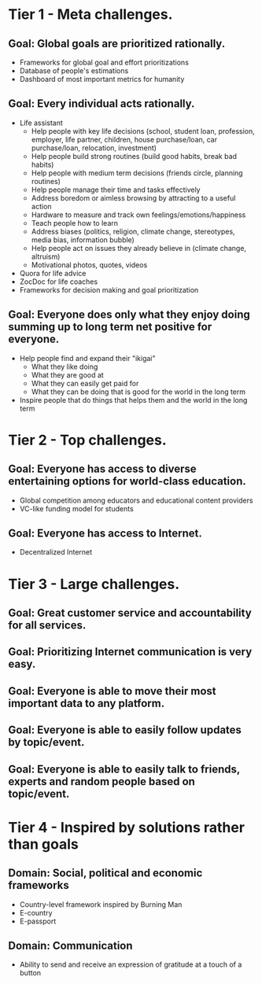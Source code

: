 # Tier 1 - Meta challenges.

## Goal: Global goals are prioritized rationally.
  - Frameworks for global goal and effort prioritizations
  - Database of people's estimations
  - Dashboard of most important metrics for humanity

## Goal: Every individual acts rationally.
  - Life assistant
    - Help people with key life decisions (school, student loan, profession, employer, life partner, children, house purchase/loan, car purchase/loan, relocation, investment)
    - Help people build strong routines (build good habits, break bad habits)
    - Help people with medium term decisions (friends circle, planning routines)
    - Help people manage their time and tasks effectively
    - Address boredom or aimless browsing by attracting to a useful action
    - Hardware to measure and track own feelings/emotions/happiness
    - Teach people how to learn
    - Address biases (politics, religion, climate change, stereotypes, media bias, information bubble)
    - Help people act on issues they already believe in (climate change, altruism)
    - Motivational photos, quotes, videos
  - Quora for life advice
  - ZocDoc for life coaches
  - Frameworks for decision making and goal prioritization

## Goal: Everyone does only what they enjoy doing summing up to long term net positive for everyone.
  - Help people find and expand their "ikigai"
    - What they like doing
    - What they are good at
    - What they can easily get paid for
    - What they can be doing that is good for the world in the long term
  - Inspire people that do things that helps them and the world in the long term

# Tier 2 - Top challenges.

## Goal: Everyone has access to diverse entertaining options for world-class education.
  - Global competition among educators and educational content providers
  - VC-like funding model for students

## Goal: Everyone has access to Internet.
  - Decentralized Internet

# Tier 3 - Large challenges.

## Goal: Great customer service and accountability for all services.

## Goal: Prioritizing Internet communication is very easy.

## Goal: Everyone is able to move their most important data to any platform.

## Goal: Everyone is able to easily follow updates by topic/event.

## Goal: Everyone is able to easily talk to friends, experts and random people based on topic/event.

# Tier 4 - Inspired by solutions rather than goals

## Domain: Social, political and economic frameworks
  - Country-level framework inspired by Burning Man
  - E-country
  - E-passport
  
## Domain: Communication
  - Ability to send and receive an expression of gratitude at a touch of a button
